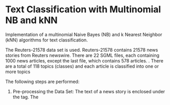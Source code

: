 # Text Classification with Multinomial NB and kNN

Implementation of a multinomial Naive Bayes (NB) and k Nearest Neighbor (kNN) algorithms for text classification.

The Reuters-21578 data set is used.
Reuters-21578 contains 21578 news stories from
Reuters newswire. There are 22 SGML files, each containing 1000 news articles, except the last
file, which contains 578 articles. 
. There are a total of 118 topics (classes) and each article is classified into one
or more topics

The following steps are performed:
1) Pre-processing the Data Set: The text of a news story is enclosed under the <TEXT> tag.
The <TITLE> and the <BODY> fields are used to extract the text of a news story.
A tokenizer is implemented to get the tokens from the news texts and normalization operations are performed including case-folding, stopword removal, and punctuation removal.
2) Creating the training and test sets: 
The top 10 classes (topics) are used in this project. Firstly, the most common 10 topics in the corpus are identified. Then, the articles that belong to one or more of these 10 topics are selected as dataset . The news articles that
are denoted with the LEWISSPLIT=“TRAIN” tag are be inlcuded in the training set and
the articles denoted with the LEWISSPLIT=“TEST” tag are be included in the test set.
3) Implementation of a multinomial NB classifier: The vocabulary and the parameters of the
classifier are learned from the training set. Add-one smoothing is used.
4) Implementation of a kNN classifier: The vocabulary is obtained from the training set and tf-idf
based cosine similarity is used as a similarity function. The best value for k is determined by experimenting with different values of k on the development set. The micro and macro averaged F-score for each tested value of k on the development set is reported.
5) Evaluation: Rhe macro and micro-averaged precision, recall, and F-score values of
the NB and kNN (for the best k value determined in the previous step) algorithms on the test
set are reported.
6) Statistical significance: Randomization test is performed to measure the significance of the difference between the macro-averaged F-scores of the NB and kNN classifiers on the test set.

### Running the program

Python version: Python 3.10.0

Put the reuters21578 folder under the src folder.

Open the terminal in the src folder.

Run the following command to run the NB classifier. It outputs the real and predicted targets to nb_real_targets.csv and nb_result_targets.csv files.

```  python3 nb.py ```

Run the following command to see the results of the NB classifier. It prints the confusion matrix, precision, accuracy, recall and f1 scores to the console.

```  python3 evaluate_results.py nb```

Run the following command to run the KNN classifier.  It outputs the real and predicted targets to knn_real_targets.csv and knn_result_targets.csv files.

```  python3 knn.py ```

Run the following command to see the results of the KNN classifier. It prints the confusion matrix, precision, accuracy, recall and f1 scores to the console.

```  python3 evaluate_results.py knn```

Run the following command to run the preprocess module and see summary data.
```  python3 preprocess.py ```

Run the following command to run the cross validation module. It prints the macro and micro averaged F1 scores for different parameters to cross_validation_knn.txt and cross_validation_nb.txt files.
```  python3 cross_validation.py ```

Run the following command to run the randomization test module. You need to call the knn and nb module before calling this module.
```  python3 randomization_test.py ```


<i> Developed for CMPE493 Introduction to Information Retrieval course, Bogazici University, Fall 2021 <i>
